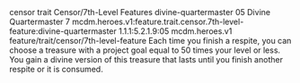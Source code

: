 <ability>
  <metadata>
    <class>censor</class>
    <feature_type>trait</feature_type>
    <file_dpath>Censor/7th-Level Features</file_dpath>
    <item_id>divine-quartermaster</item_id>
    <item_index>05</item_index>
    <item_name>Divine Quartermaster</item_name>
    <level>7</level>
    <scc>mcdm.heroes.v1:feature.trait.censor.7th-level-feature:divine-quartermaster</scc>
    <scdc>1.1.1:5.2.1.9:05</scdc>
    <source>mcdm.heroes.v1</source>
    <type>feature/trait/censor/7th-level-feature</type>
  </metadata>
  <effects>
    <effect type="mundane">Each time you finish a respite, you can choose a treasure with a project goal equal to 50 times your level or less. You gain a divine version of this treasure that lasts until you finish another respite or it is consumed.</effect>
  </effects>
</ability>
